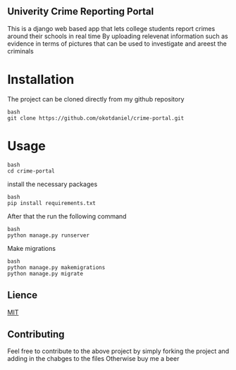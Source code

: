 ## Univerity Crime Reporting Portal
This is a django web based app that lets  college students report crimes  around their schools in real time 
By uploading relevenat information such as evidence in terms of pictures that can be used to investigate and areest
the criminals 

# Installation 

The project can be cloned directly from my github repository 
``` 
bash 
git clone https://github.com/okotdaniel/crime-portal.git 
```
# Usage

```
bash 
cd crime-portal
```
install the necessary packages 

```
bash 
pip install requirements.txt
```
After that the run the following command 
```
bash 
python manage.py runserver 
```
Make migrations 
```
bash 
python manage.py makemigrations 
python manage.py migrate 
```
## Lience 
[MIT](https://choosealience.com/liences/mit)

## Contributing 
Feel free to contribute to the above project by simply forking the project and adding in the chabges to the files 
Otherwise buy me a beer 
